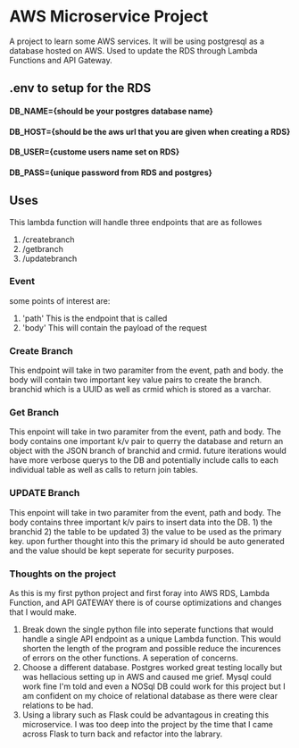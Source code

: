 # AWS Microservice Project
A project to learn some AWS services. It will be using postgresql as a database hosted on AWS. Used to update the RDS through Lambda Functions and API Gateway.

## .env to setup for the RDS
#### DB_NAME={should be your postgres database name}
#### DB_HOST={should be the aws url that you are given when creating a RDS}
#### DB_USER={custome users name set on RDS}
#### DB_PASS={unique password from RDS and postgres}

## Uses
This lambda function will handle three endpoints  that are as followes
1) /createbranch
2) /getbranch
3) /updatebranch

### Event

some points of interest are:
1) 'path'
    This is the endpoint that is called 
2) 'body'
    This will contain the payload of the request

### Create Branch
This endpoint will take in two paramiter from the event, path and body. the body will contain two important key value pairs to create the branch.  branchid which is a UUID as well as crmid which is stored as a varchar.

### Get Branch
This enpoint will take in two paramiter from the event, path and body.  The body contains one important k/v pair to querry the database and return an object with the JSON branch of branchid and crmid.  future iterations would have more verbose querys to the DB and potentially include calls to each individual table as well as calls to return join tables. 

### UPDATE Branch
This enpoint will take in two paramiter from the event, path and body.  The body contains three important k/v pairs to insert data into the DB.  1) the branchid 2) the table to be updated 3) the value to be used as the primary key.  upon further thought into this the primary id should be auto generated and the value should be kept seperate for security purposes.

### Thoughts on the project
As this is my first python project and first foray into AWS RDS, Lambda Function, and API GATEWAY there is of course optimizations and changes that I would make.
1) Break down the single python file into seperate functions that would handle a single API endpoint as a unique Lambda function.  This would shorten the length of the program and possible reduce the incurences of errors on the other functions. A seperation of concerns. 
2) Choose a different database.  Postgres worked great testing locally but was hellacious setting up in AWS and caused me grief.  Mysql could work fine I'm told and even a NOSql DB could work for this project but I am confident on my choice of relational database as there were clear relations to be had.
3) Using a library such as Flask could be advantagous in creating this microservice.  I was too deep into the project by the time that I came across Flask to turn back and refactor into the labrary.
